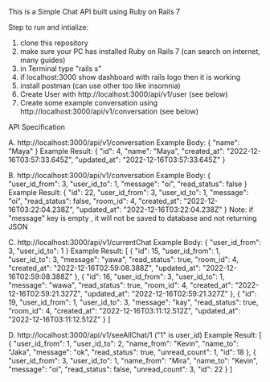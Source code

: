 This is a Simple Chat API built using Ruby on Rails 7

Step to run and intialize:
1. clone this repository 
2. make sure your PC has installed Ruby on Rails 7 (can search on internet, many guides)
3. in Terminal type "rails s"
4. if localhost:3000 show dashboard with rails logo then it is working
5. install postman (can use other too like insomnia)
5. Create User with http://localhost:3000/api/v1/user (see below)
6. Create some example conversation using http://localhost:3000/api/v1/conversation (see below)

API Specification

A. http://localhost:3000/api/v1/conversation
Example Body:
{
    "name": "Maya"
}
Example Result:
{
    "id": 4,
    "name": "Maya",
    "created_at": "2022-12-16T03:57:33.645Z",
    "updated_at": "2022-12-16T03:57:33.645Z"
}

B. http://localhost:3000/api/v1/conversation
Example Body:
{
    "user_id_from": 3,
    "user_id_to": 1,
    "message": "oi",
    "read_status": false
}
Example Result:
{
    "id": 22,
    "user_id_from": 3,
    "user_id_to": 1,
    "message": "oi",
    "read_status": false,
    "room_id": 4,
    "created_at": "2022-12-16T03:22:04.238Z",
    "updated_at": "2022-12-16T03:22:04.238Z"
}
Note: if "message" key is empty , it will not be saved to database and not returning JSON

C. http://localhost:3000/api/v1/currentChat
Example Body:
{
    "user_id_from": 3,
    "user_id_to": 1
}
Example Result:
[
    {
        "id": 15,
        "user_id_from": 1,
        "user_id_to": 3,
        "message": "yawa",
        "read_status": true,
        "room_id": 4,
        "created_at": "2022-12-16T02:59:08.388Z",
        "updated_at": "2022-12-16T02:59:08.388Z"
    },
    {
        "id": 16,
        "user_id_from": 3,
        "user_id_to": 1,
        "message": "wawa",
        "read_status": true,
        "room_id": 4,
        "created_at": "2022-12-16T02:59:21.327Z",
        "updated_at": "2022-12-16T02:59:21.327Z"
    },
    {
        "id": 19,
        "user_id_from": 1,
        "user_id_to": 3,
        "message": "kay",
        "read_status": true,
        "room_id": 4,
        "created_at": "2022-12-16T03:11:12.512Z",
        "updated_at": "2022-12-16T03:11:12.512Z"
    }
]

D. http://localhost:3000/api/v1/seeAllChat/1 ("1" is user_id)
Example Result:
[
    {
        "user_id_from": 1,
        "user_id_to": 2,
        "name_from": "Kevin",
        "name_to": "Jaka",
        "message": "ok",
        "read_status": true,
        "unread_count": 1,
        "id": 18
    },
    {
        "user_id_from": 3,
        "user_id_to": 1,
        "name_from": "Mira",
        "name_to": "Kevin",
        "message": "oi",
        "read_status": false,
        "unread_count": 3,
        "id": 22
    }
]
